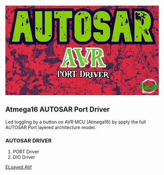
![](images/logo_1.1.JPG.jpg)
## Atmega16 AUTOSAR Port Driver
Led toggling by a button on AVR MCU (Atmega16) by apply the full AUTOSAR Port layered architecture model.


### AUTOSAR DRIVER

1. PORT Driver
2. DIO Driver

<div class="LI-profile-badge"  data-version="v1" data-size="medium" data-locale="en_US" data-type="horizontal" data-theme="dark" data-vanity="elsayed-atif"><a class="LI-simple-link" href='https://eg.linkedin.com/in/elsayed-atif?trk=profile-badge'>ELsayed Atif</a></div>
